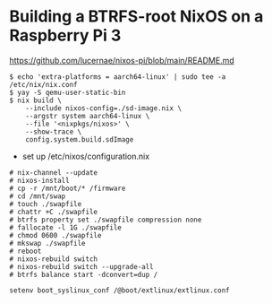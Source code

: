 # Building a BTRFS-root NixOS on a Raspberry Pi 3

https://github.com/lucernae/nixos-pi/blob/main/README.md

```console
$ echo 'extra-platforms = aarch64-linux' | sudo tee -a /etc/nix/nix.conf
$ yay -S qemu-user-static-bin
$ nix build \
    --include nixos-config=./sd-image.nix \
    --argstr system aarch64-linux \
    --file '<nixpkgs/nixos>' \
    --show-trace \
    config.system.build.sdImage
```

- set up /etc/nixos/configuration.nix

```console
# nix-channel --update
# nixos-install
# cp -r /mnt/boot/* /firmware
# cd /mnt/swap
# touch ./swapfile
# chattr +C ./swapfile
# btrfs property set ./swapfile compression none
# fallocate -l 1G ./swapfile
# chmod 0600 ./swapfile
# mkswap ./swapfile
# reboot
# nixos-rebuild switch
# nixos-rebuild switch --upgrade-all
# btrfs balance start -dconvert=dup /
```

```
setenv boot_syslinux_conf /@boot/extlinux/extlinux.conf
```

